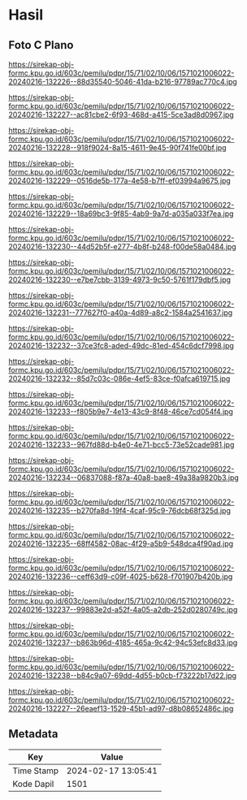 # Hasil

## Foto C Plano

https://sirekap-obj-formc.kpu.go.id/603c/pemilu/pdpr/15/71/02/10/06/1571021006022-20240216-132226--88d35540-5046-41da-b216-97789ac770c4.jpg

https://sirekap-obj-formc.kpu.go.id/603c/pemilu/pdpr/15/71/02/10/06/1571021006022-20240216-132227--ac81cbe2-6f93-468d-a415-5ce3ad8d0967.jpg

https://sirekap-obj-formc.kpu.go.id/603c/pemilu/pdpr/15/71/02/10/06/1571021006022-20240216-132228--918f9024-8a15-4611-9e45-90f741fe00bf.jpg

https://sirekap-obj-formc.kpu.go.id/603c/pemilu/pdpr/15/71/02/10/06/1571021006022-20240216-132229--0516de5b-177a-4e58-b7ff-ef03994a9675.jpg

https://sirekap-obj-formc.kpu.go.id/603c/pemilu/pdpr/15/71/02/10/06/1571021006022-20240216-132229--18a69bc3-9f85-4ab9-9a7d-a035a033f7ea.jpg

https://sirekap-obj-formc.kpu.go.id/603c/pemilu/pdpr/15/71/02/10/06/1571021006022-20240216-132230--44d52b5f-e277-4b8f-b248-f00de58a0484.jpg

https://sirekap-obj-formc.kpu.go.id/603c/pemilu/pdpr/15/71/02/10/06/1571021006022-20240216-132230--e7be7cbb-3139-4973-9c50-5761f179dbf5.jpg

https://sirekap-obj-formc.kpu.go.id/603c/pemilu/pdpr/15/71/02/10/06/1571021006022-20240216-132231--777627f0-a40a-4d89-a8c2-1584a2541637.jpg

https://sirekap-obj-formc.kpu.go.id/603c/pemilu/pdpr/15/71/02/10/06/1571021006022-20240216-132232--37ce3fc8-aded-49dc-81ed-454c6dcf7998.jpg

https://sirekap-obj-formc.kpu.go.id/603c/pemilu/pdpr/15/71/02/10/06/1571021006022-20240216-132232--85d7c03c-086e-4ef5-83ce-f0afca619715.jpg

https://sirekap-obj-formc.kpu.go.id/603c/pemilu/pdpr/15/71/02/10/06/1571021006022-20240216-132233--f805b9e7-4e13-43c9-8f48-46ce7cd054f4.jpg

https://sirekap-obj-formc.kpu.go.id/603c/pemilu/pdpr/15/71/02/10/06/1571021006022-20240216-132233--967fd88d-b4e0-4e71-bcc5-73e52cade981.jpg

https://sirekap-obj-formc.kpu.go.id/603c/pemilu/pdpr/15/71/02/10/06/1571021006022-20240216-132234--06837088-f87a-40a8-bae8-49a38a9820b3.jpg

https://sirekap-obj-formc.kpu.go.id/603c/pemilu/pdpr/15/71/02/10/06/1571021006022-20240216-132235--b270fa8d-19f4-4caf-95c9-76dcb68f325d.jpg

https://sirekap-obj-formc.kpu.go.id/603c/pemilu/pdpr/15/71/02/10/06/1571021006022-20240216-132235--68ff4582-08ac-4f29-a5b9-548dca4f90ad.jpg

https://sirekap-obj-formc.kpu.go.id/603c/pemilu/pdpr/15/71/02/10/06/1571021006022-20240216-132236--ceff63d9-c09f-4025-b628-f701907b420b.jpg

https://sirekap-obj-formc.kpu.go.id/603c/pemilu/pdpr/15/71/02/10/06/1571021006022-20240216-132237--99883e2d-a52f-4a05-a2db-252d0280749c.jpg

https://sirekap-obj-formc.kpu.go.id/603c/pemilu/pdpr/15/71/02/10/06/1571021006022-20240216-132237--b863b96d-4185-465a-9c42-94c53efc8d33.jpg

https://sirekap-obj-formc.kpu.go.id/603c/pemilu/pdpr/15/71/02/10/06/1571021006022-20240216-132238--b84c9a07-69dd-4d55-b0cb-f73222b17d22.jpg

https://sirekap-obj-formc.kpu.go.id/603c/pemilu/pdpr/15/71/02/10/06/1571021006022-20240216-132227--26eaef13-1529-45b1-ad97-d8b08652486c.jpg


## Metadata

| Key        | Value               |
| ---------- | ------------------- |
| Time Stamp | 2024-02-17 13:05:41 |
| Kode Dapil | 1501                |




